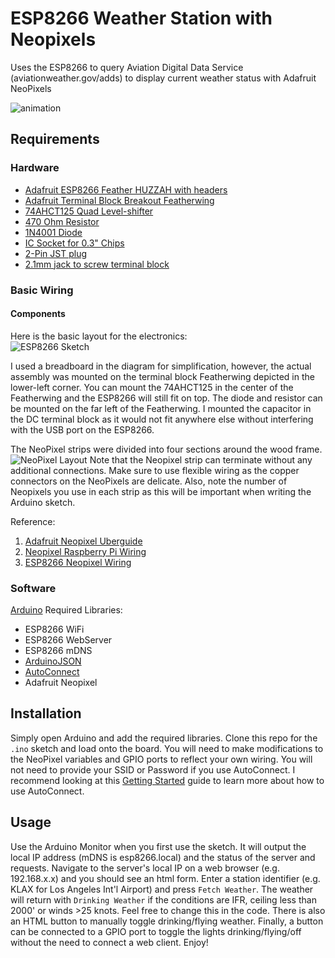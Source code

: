 # ESP8266 Weather Station with Neopixels
Uses the ESP8266 to query Aviation Digital Data Service (aviationweather.gov/adds) to display current weather status with Adafruit NeoPixels

![animation](https://github.com/jbell303/esp8266-weather-station-with-neopixels/blob/master/media/sign_animation.gif)
## Requirements
### Hardware
* [Adafruit ESP8266 Feather HUZZAH with headers](https://www.adafruit.com/product/3046)
* [Adafruit Terminal Block Breakout Featherwing](https://www.adafruit.com/product/2926)
* [74AHCT125 Quad Level-shifter](https://www.adafruit.com/product/1787)
* [470 Ohm Resistor](https://www.adafruit.com/product/2781)
* [1N4001 Diode](https://www.adafruit.com/product/755)
* [IC Socket for 0.3" Chips](https://www.adafruit.com/product/2203)
* [2-Pin JST plug](https://www.adafruit.com/product/2880)
* [2.1mm jack to screw terminal block](https://www.adafruit.com/product/368)

### Basic Wiring

#### Components
Here is the basic layout for the electronics:  
![ESP8266 Sketch](https://github.com/jbell303/esp8266-weather-station-with-neopixels/blob/master/media/esp8266_adds_station_sketch.png)

I used a breadboard in the diagram for simplification, however, the actual assembly was mounted on the terminal block Featherwing
depicted in the lower-left corner. You can mount the 74AHCT125 in the center of the Featherwing and the ESP8266 will still fit on top.
The diode and resistor can be mounted on the far left of the Featherwing. I mounted the capacitor in the DC terminal block as it would not fit anywhere else without interfering with the USB port on the ESP8266.

The NeoPixel strips were divided into four sections around the wood frame.
![NeoPixel Layout](https://github.com/jbell303/esp8266-weather-station-with-neopixels/blob/master/media/neopixel_wiring.png)
Note that the Neopixel strip can terminate without any additional connections. Make sure to use flexible wiring as the copper connectors on the NeoPixels are delicate. Also, note the number of Neopixels you use in each strip as this will be important when writing the Arduino sketch.

Reference:
1. [Adafruit Neopixel Uberguide](https://learn.adafruit.com/adafruit-neopixel-uberguide/basic-connections)
2. [Neopixel Raspberry Pi Wiring](https://learn.adafruit.com/neopixels-on-raspberry-pi/raspberry-pi-wiring)
3. [ESP8266 Neopixel Wiring](https://forums.adafruit.com/viewtopic.php?t=112430)

### Software
[Arduino](https://www.arduino.cc/)
Required Libraries:
* ESP8266 WiFi
* ESP8266 WebServer
* ESP8266 mDNS
* [ArduinoJSON](https://arduinojson.org/)
* [AutoConnect](https://github.com/Hieromon/AutoConnect)
* Adafruit Neopixel

## Installation
Simply open Arduino and add the required libraries. Clone this repo for the `.ino` sketch and load onto the board.
You will need to make modifications to the NeoPixel variables and GPIO ports to reflect your own wiring. You will not need
to provide your SSID or Password if you use AutoConnect. I recommend looking at this [Getting Started](https://hieromon.github.io/AutoConnect/gettingstarted.html) guide to learn more about how to use AutoConnect.

## Usage
Use the Arduino Monitor when you first use the sketch. It will output the local IP address (mDNS is esp8266.local) and the status of the server and requests. Navigate to the server's local IP on a web browser (e.g. 192.168.x.x) and you should see an html form. Enter a station identifier (e.g. KLAX for Los Angeles Int'l Airport) and press `Fetch Weather`. The weather will return with `Drinking Weather` if the conditions are IFR, ceiling less than 2000' or winds >25 knots. Feel free to change this in the code. There is also an HTML button to manually toggle drinking/flying weather. Finally, a button can be connected to a GPIO port to toggle the lights drinking/flying/off without the need to connect a web client. Enjoy!

